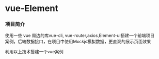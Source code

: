 # vue-Element
###  项目简介
使用一些 vue 周边的库vue-cli, vue-router,axios,Element-ui搭建一个前端项目案例，后端数据接口，在项目中使用Mockjs模拟数据，更直观的展示页面效果

利用以上技术搭建一个vue案例